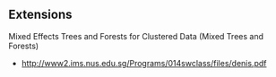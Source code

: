 ## Extensions

Mixed Effects Trees and Forests for Clustered Data (Mixed Trees and Forests)

* http://www2.ims.nus.edu.sg/Programs/014swclass/files/denis.pdf
